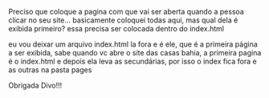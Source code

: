 Preciso que coloque a pagina com que vai ser aberta quando a pessoa clicar no seu site... basicamente coloquei todas aqui, mas qual dela é exibida primeiro? essa precisa ser colocada dentro do index.html

eu vou deixar um arquivo index.html la fora e é ele, que é a primeira página a ser exibida, sabe quando vc abre o site das casas bahia, a primeira pagina é o index.html e depois ela leva as secundárias, por isso o index fica fora e as outras na pasta pages


Obrigada Divo!!!